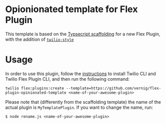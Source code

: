 # Opionionated template for Flex Plugin

This template is based on the [Typsecript scaffolding](https://github.com/twilio/flex-plugin-builder/tree/main/packages/create-flex-plugin/templates/ts) for a new Flex Plugin, with the addition of [`twilio-style`](https://github.com/twilio-labs/twilio-style)

# Usage 

In order to use this plugin, follow the [instructions](https://github.com/twilio/flex-plugin-builder/tree/main/packages/plugin-flex) to install Twilio CLI and Twilio Flex Plugin CLI, and then run the following command: 

```
twilio flex:plugins:create --template=https://github.com/vernig/flex-plugin-opinionated-template <name-of-your-awesome-plugin>
```

Please note that (differently from the scaffolding template) the name of the actual plugin is `MyTemplatePlugin`. If you want to change the name, run: 

```
$ node rename.js <name-of-your-awesome-plugin>
```